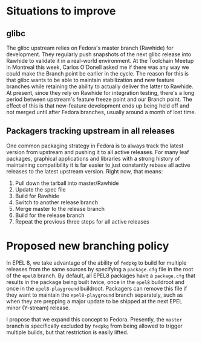 # Situations to improve
## glibc

The glibc upstream relies on Fedora's master branch (Rawhide) for development.
They regularly push snapshots of the next glibc release into Rawhide to validate it in a real-world environment.
At the Toolchain Meetup in Montreal this week, Carlos O'Donell asked me if there was any way we could make the Branch point be earlier in the cycle.
The reason for this is that glibc wants to be able to maintain stabilization and new feature branches while retaining the ability to actually deliver the latter to Rawhide.
At present, since they rely on Rawhide for integration testing, there's a long period between upstream's feature freeze point and our Branch point.
The effect of this is that new-feature development ends up being held off and not merged until after Fedora branches, usually around a month of lost time.

## Packagers tracking upstream in all releases

One common packaging strategy in Fedora is to always track the latest version from upstream and pushing it to all active releases.
For many leaf packages, graphical applications and libraries with a strong history of maintaining compatibility it is far easier to just constantly rebase all active releases to the latest upstream version.
Right now, that means:

1. Pull down the tarball into master/Rawhide
1. Update the spec file
1. Build for Rawhide
1. Switch to another release branch
1. Merge master to the release branch
1. Build for the release branch
1. Repeat the previous three steps for all active releases

# Proposed new branching policy

In EPEL 8, we take advantage of the ability of `fedpkg` to build for multiple releases from the same sources by specifying a `package.cfg` file in the root of the `epel8` branch.
By default, all EPEL8 packages have a `package.cfg` that results in the package being built twice, once in the `epel8` buildroot and once in the `epel8-playground` buildroot.
Packagers can remove this file if they want to maintain the `epel8-playground` branch separately, such as when they are prepping a major update to be shipped at the next EPEL minor (Y-stream) release.

I propose that we expand this concept to Fedora.
Presently, the `master` branch is specifically excluded by `fedpkg` from being allowed to trigger multiple builds, but that restriction is easily lifted.
